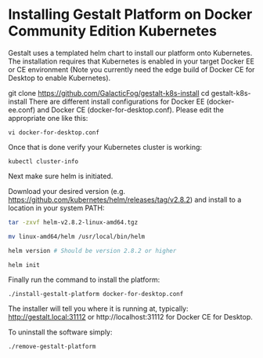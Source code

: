 # Installing Gestalt Platform on Docker Community Edition Kubernetes

Gestalt uses a templated helm chart to install our platform onto Kubernetes.  The installation requires that Kubernetes is enabled in your target Docker EE or CE environment (Note you currently need the edge build of Docker CE for Desktop to enable Kubernetes).

git clone https://github.com/GalacticFog/gestalt-k8s-install
cd gestalt-k8s-install
There are different install configurations for Docker EE (docker-ee.conf) and Docker CE (docker-for-desktop.conf). Please edit the appropriate one like this:

```
vi docker-for-desktop.conf
```

Once that is done verify your Kubernetes cluster is working:

```
kubectl cluster-info
```

Next make sure helm is initiated.

Download your desired version (e.g.  https://github.com/kubernetes/helm/releases/tag/v2.8.2) and install to a location in your system PATH:

```sh
tar -zxvf helm-v2.8.2-linux-amd64.tgz

mv linux-amd64/helm /usr/local/bin/helm

helm version # Should be version 2.8.2 or higher

helm init
```


Finally run the command to install the platform:
```
./install-gestalt-platform docker-for-desktop.conf
```
The installer will tell you where it is running at, typically: http://gestalt.local:31112 or http://localhost:31112 for Docker CE for Desktop.

To uninstall the software simply:
```
./remove-gestalt-platform
```
